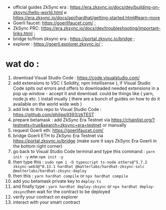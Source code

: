 
* official guides ZkSync era : https://era.zksync.io/docs/dev/building-on-zksync/hello-world.html и https://era.zksync.io/docs/api/hardhat/getting-started.html#learn-more
* Goerli faucet: https://goerlifaucet.com/ ;
* ZkSync PRC: https://era.zksync.io/docs/dev/troubleshooting/important-links.html ;
* bridge to/from zksync era : https://portal.zksync.io/bridge ;
* explorer : https://goerli.explorer.zksync.io/ ;

# wat do :
1) download Visual Studio Code : https://code.visualstudio.com/ 
2) add extensions to VSC ( Solidity, npm Intellisense ), if Visual Studio Code spits out errors and offers to downloaded needed extensions in a pop up window - accept it and download. could be things like ( yarn, node.js etc. ) install mually ( there are a bunch of guides on how to do it available on the world wide web )
3) add link to this repo to Visual Studio Code : https://github.com/philipp9393/zkTEST
4) prepare betamask : add ZkSync Era Testnet via https://chainlist.org/?testnets=true&search=zksync+era+testnet or manually
5) request Goerli eth: https://goerlifaucet.com/
6) bridge Goerli ETH to ZkSync Era Testnet via https://portal.zksync.io/bridge (make sure it says ZkSync Era Goerli in the bottom right corner)
7) go back to Visual Studio Code terminal and type this command :  ```yarn init -y``` или ```npm init -y``` 
8) then type this : ```sudo npm i -D typescript ts-node ethers@^5.7.2 zksync-web3@^0.13.1 hardhat @matterlabs/hardhat-zksync-solc @matterlabs/hardhat-zksync-deploy```
9) then this : ```yarn hardhat compile```        or     ```npx hardhat compile```
10) add you betamask private key to ```deploy.ts``` 
11) and finally type : ```yarn hardhat deploy-zksync``` or ```npx hardhat deploy-zksync```then wait for the contract to be deployed
12) verify your contract on explorer
13) interact with your smart contract
